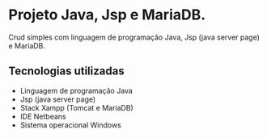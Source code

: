 # Projeto Java, Jsp e MariaDB.

Crud simples com linguagem de programação Java, Jsp (java server page) e MariaDB.

## Tecnologias utilizadas

* Linguagem de programação Java
* Jsp (java server page)
* Stack Xampp (Tomcat e MariaDB)
* IDE Netbeans
* Sistema operacional Windows
